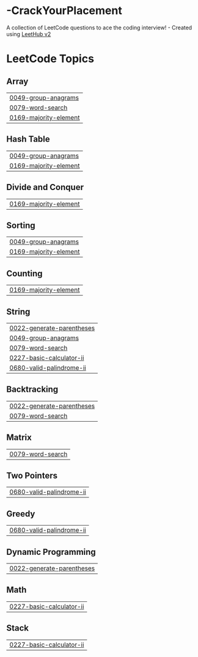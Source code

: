 # -CrackYourPlacement
A collection of LeetCode questions to ace the coding interview! - Created using [LeetHub v2](https://github.com/arunbhardwaj/LeetHub-2.0)

<!---LeetCode Topics Start-->
# LeetCode Topics
## Array
|  |
| ------- |
| [0049-group-anagrams](https://github.com/AkshitaAgarwal2/-CrackYourPlacement/tree/master/0049-group-anagrams) |
| [0079-word-search](https://github.com/AkshitaAgarwal2/-CrackYourPlacement/tree/master/0079-word-search) |
| [0169-majority-element](https://github.com/AkshitaAgarwal2/-CrackYourPlacement/tree/master/0169-majority-element) |
## Hash Table
|  |
| ------- |
| [0049-group-anagrams](https://github.com/AkshitaAgarwal2/-CrackYourPlacement/tree/master/0049-group-anagrams) |
| [0169-majority-element](https://github.com/AkshitaAgarwal2/-CrackYourPlacement/tree/master/0169-majority-element) |
## Divide and Conquer
|  |
| ------- |
| [0169-majority-element](https://github.com/AkshitaAgarwal2/-CrackYourPlacement/tree/master/0169-majority-element) |
## Sorting
|  |
| ------- |
| [0049-group-anagrams](https://github.com/AkshitaAgarwal2/-CrackYourPlacement/tree/master/0049-group-anagrams) |
| [0169-majority-element](https://github.com/AkshitaAgarwal2/-CrackYourPlacement/tree/master/0169-majority-element) |
## Counting
|  |
| ------- |
| [0169-majority-element](https://github.com/AkshitaAgarwal2/-CrackYourPlacement/tree/master/0169-majority-element) |
## String
|  |
| ------- |
| [0022-generate-parentheses](https://github.com/AkshitaAgarwal2/-CrackYourPlacement/tree/master/0022-generate-parentheses) |
| [0049-group-anagrams](https://github.com/AkshitaAgarwal2/-CrackYourPlacement/tree/master/0049-group-anagrams) |
| [0079-word-search](https://github.com/AkshitaAgarwal2/-CrackYourPlacement/tree/master/0079-word-search) |
| [0227-basic-calculator-ii](https://github.com/AkshitaAgarwal2/-CrackYourPlacement/tree/master/0227-basic-calculator-ii) |
| [0680-valid-palindrome-ii](https://github.com/AkshitaAgarwal2/-CrackYourPlacement/tree/master/0680-valid-palindrome-ii) |
## Backtracking
|  |
| ------- |
| [0022-generate-parentheses](https://github.com/AkshitaAgarwal2/-CrackYourPlacement/tree/master/0022-generate-parentheses) |
| [0079-word-search](https://github.com/AkshitaAgarwal2/-CrackYourPlacement/tree/master/0079-word-search) |
## Matrix
|  |
| ------- |
| [0079-word-search](https://github.com/AkshitaAgarwal2/-CrackYourPlacement/tree/master/0079-word-search) |
## Two Pointers
|  |
| ------- |
| [0680-valid-palindrome-ii](https://github.com/AkshitaAgarwal2/-CrackYourPlacement/tree/master/0680-valid-palindrome-ii) |
## Greedy
|  |
| ------- |
| [0680-valid-palindrome-ii](https://github.com/AkshitaAgarwal2/-CrackYourPlacement/tree/master/0680-valid-palindrome-ii) |
## Dynamic Programming
|  |
| ------- |
| [0022-generate-parentheses](https://github.com/AkshitaAgarwal2/-CrackYourPlacement/tree/master/0022-generate-parentheses) |
## Math
|  |
| ------- |
| [0227-basic-calculator-ii](https://github.com/AkshitaAgarwal2/-CrackYourPlacement/tree/master/0227-basic-calculator-ii) |
## Stack
|  |
| ------- |
| [0227-basic-calculator-ii](https://github.com/AkshitaAgarwal2/-CrackYourPlacement/tree/master/0227-basic-calculator-ii) |
<!---LeetCode Topics End-->